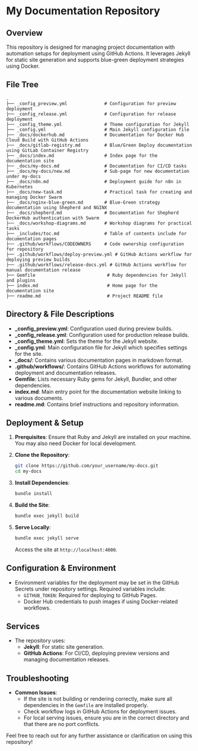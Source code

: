# My Documentation Repository

## Overview
This repository is designed for managing project documentation with automation setups for deployment using GitHub Actions. It leverages Jekyll for static site generation and supports blue-green deployment strategies using Docker.

## File Tree
```
.
├── _config_preview.yml              # Configuration for preview deployment
├── _config_release.yml              # Configuration for release deployment
├── _config_theme.yml                # Theme configuration for Jekyll
├── _config.yml                      # Main Jekyll configuration file
├── _docs/dockerhub.md               # Documentation for Docker Hub Cloud Build with GitHub Actions
├── _docs/gitlab-registry.md         # Blue/Green Deploy documentation using GitLab Container Registry
├── _docs/index.md                   # Index page for the documentation site
├── _docs/my-docs.md                 # Documentation for CI/CD tasks
├── _docs/my-docs/new.md             # Sub-page for new documentation under my-docs
├── _docs/n8n.md                     # Deployment guide for n8n in Kubernetes
├── _docs/new-task.md                # Practical task for creating and managing Docker Swarm
├── _docs/nginx-blue-green.md        # Blue-Green strategy documentation using Shepherd and NGINX
├── _docs/shepherd.md                # Documentation for Shepherd DockerHub authentication with Swarm
├── _docs/workshop-diagrams.md       # Workshop diagrams for practical tasks
├── _includes/toc.md                 # Table of contents include for documentation pages
├── .github/workflows/CODEOWNERS     # Code ownership configuration for repository
├── .github/workflows/deploy-preview.yml # GitHub Actions workflow for deploying preview builds
├── .github/workflows/release-docs.yml # GitHub Actions workflow for manual documentation release
├── Gemfile                           # Ruby dependencies for Jekyll and plugins
├── index.md                          # Home page for the documentation site
├── readme.md                         # Project README file
```

## Directory & File Descriptions
- **_config_preview.yml**: Configuration used during preview builds.
- **_config_release.yml**: Configuration used for production release builds.
- **_config_theme.yml**: Sets the theme for the Jekyll website.
- **_config.yml**: Main configuration file for Jekyll which specifies settings for the site.
- **_docs/**: Contains various documentation pages in markdown format.
- **.github/workflows/**: Contains GitHub Actions workflows for automating deployment and documentation releases.
- **Gemfile**: Lists necessary Ruby gems for Jekyll, Bundler, and other dependencies.
- **index.md**: Main entry point for the documentation website linking to various documents.
- **readme.md**: Contains brief instructions and repository information.

## Deployment & Setup
1. **Prerquisites**: Ensure that Ruby and Jekyll are installed on your machine. You may also need Docker for local development.
2. **Clone the Repository**:
   ```bash
   git clone https://github.com/your_username/my-docs.git
   cd my-docs
   ```
3. **Install Dependencies**:
   ```bash
   bundle install
   ```
4. **Build the Site**: 
   ```bash
   bundle exec jekyll build
   ```

5. **Serve Locally**: 
   ```bash
   bundle exec jekyll serve
   ```
   Access the site at `http://localhost:4000`.

## Configuration & Environment
- Environment variables for the deployment may be set in the GitHub Secrets under repository settings. Required variables include:
  - `GITHUB_TOKEN`: Required for deploying to GitHub Pages.
  - Docker Hub credentials to push images if using Docker-related workflows.

## Services
- The repository uses:
  - **Jekyll**: For static site generation.
  - **GitHub Actions**: For CI/CD, deploying preview versions and managing documentation releases.

## Troubleshooting
- **Common Issues**:
  - If the site is not building or rendering correctly, make sure all dependencies in the `Gemfile` are installed properly.
  - Check workflow logs in GitHub Actions for deployment issues.
  - For local serving issues, ensure you are in the correct directory and that there are no port conflicts.

Feel free to reach out for any further assistance or clarification on using this repository!